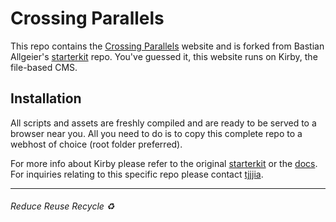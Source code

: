 # Crossing Parallels

This repo contains the [Crossing Parallels](http://www.crossingparallels.nl) website and is forked from Bastian Allgeier's [starterkit](https://github.com/getkirby/starterkit) repo. You've guessed it, this website runs on Kirby, the file-based CMS.

## Installation

All scripts and assets are freshly compiled and are ready to be served to a browser near you. All you need to do is to copy this complete repo to a webhost of choice (root folder preferred).

For more info about Kirby please refer to the original [starterkit](https://github.com/getkirby/starterkit) or the [docs](https://getkirby.com/docs). For inquiries relating to this specific repo please contact [tjjjia](http://www.tjjjia.work).

-------
###### Reduce Reuse Recycle ♻

